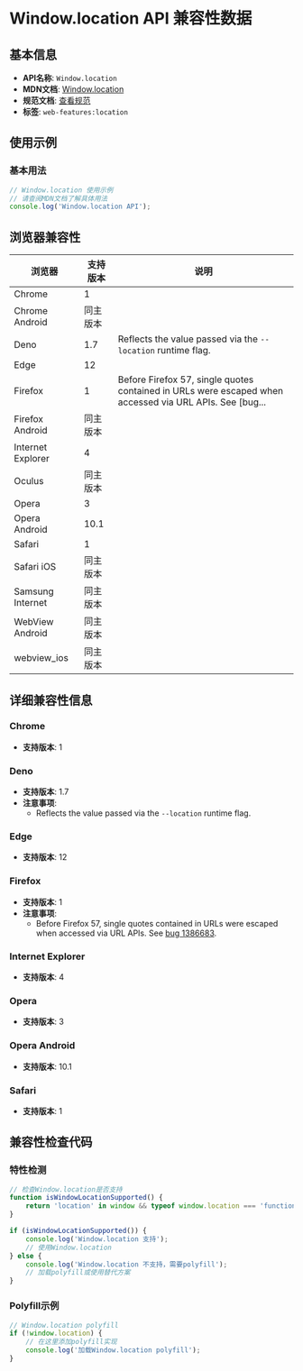 # Window.location API 兼容性数据

## 基本信息

- **API名称**: `Window.location`
- **MDN文档**: [Window.location](https://developer.mozilla.org/docs/Web/API/Window/location)
- **规范文档**: [查看规范](https://html.spec.whatwg.org/multipage/nav-history-apis.html#the-location-interface)
- **标签**: `web-features:location`

## 使用示例

### 基本用法

```javascript
// Window.location 使用示例
// 请查阅MDN文档了解具体用法
console.log('Window.location API');
```

## 浏览器兼容性

| 浏览器 | 支持版本 | 说明 |
|--------|----------|------|
| Chrome | 1 |  |
| Chrome Android | 同主版本 |  |
| Deno | 1.7 | Reflects the value passed via the `--location` runtime flag. |
| Edge | 12 |  |
| Firefox | 1 | Before Firefox 57, single quotes contained in URLs were escaped when accessed via URL APIs. See [bug... |
| Firefox Android | 同主版本 |  |
| Internet Explorer | 4 |  |
| Oculus | 同主版本 |  |
| Opera | 3 |  |
| Opera Android | 10.1 |  |
| Safari | 1 |  |
| Safari iOS | 同主版本 |  |
| Samsung Internet | 同主版本 |  |
| WebView Android | 同主版本 |  |
| webview_ios | 同主版本 |  |

## 详细兼容性信息

### Chrome

- **支持版本**: 1

### Deno

- **支持版本**: 1.7
- **注意事项**:
  - Reflects the value passed via the `--location` runtime flag.

### Edge

- **支持版本**: 12

### Firefox

- **支持版本**: 1
- **注意事项**:
  - Before Firefox 57, single quotes contained in URLs were escaped when accessed via URL APIs. See [bug 1386683](https://bugzil.la/1386683).

### Internet Explorer

- **支持版本**: 4

### Opera

- **支持版本**: 3

### Opera Android

- **支持版本**: 10.1

### Safari

- **支持版本**: 1

## 兼容性检查代码

### 特性检测

```javascript
// 检查Window.location是否支持
function isWindowLocationSupported() {
    return 'location' in window && typeof window.location === 'function';
}

if (isWindowLocationSupported()) {
    console.log('Window.location 支持');
    // 使用Window.location
} else {
    console.log('Window.location 不支持，需要polyfill');
    // 加载polyfill或使用替代方案
}
```

### Polyfill示例

```javascript
// Window.location polyfill
if (!window.location) {
    // 在这里添加polyfill实现
    console.log('加载Window.location polyfill');
}
```

